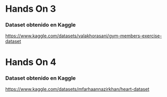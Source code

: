 # Hands On 3

### Dataset obtenido en Kaggle

https://www.kaggle.com/datasets/valakhorasani/gym-members-exercise-dataset




# Hands On 4

### Dataset obtenido en Kaggle

https://www.kaggle.com/datasets/mfarhaannazirkhan/heart-dataset
